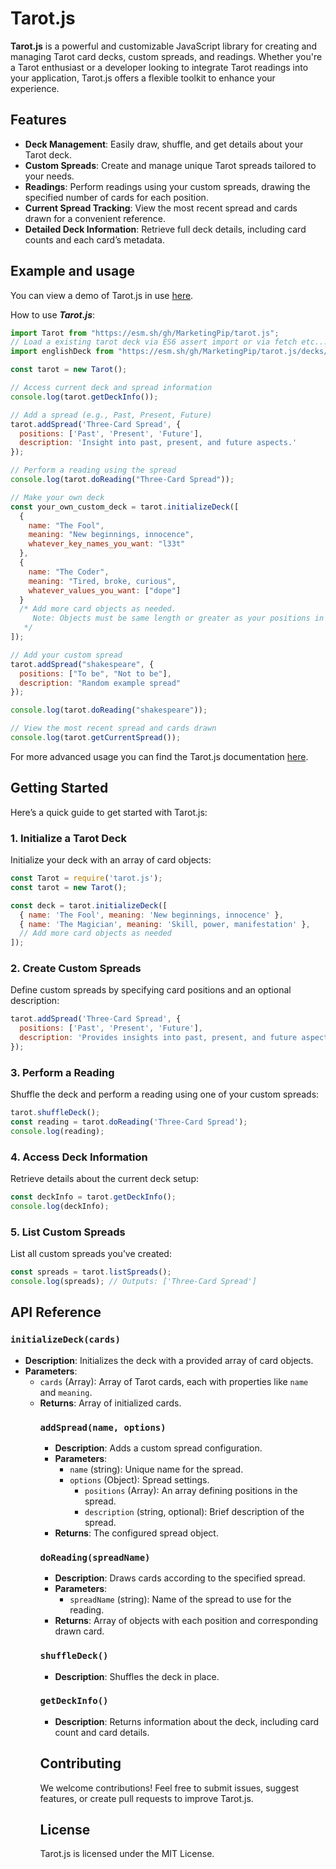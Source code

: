 # Tarot.js

**Tarot.js** is a powerful and customizable JavaScript library for creating and managing Tarot card decks, custom spreads, and readings. Whether you're a Tarot enthusiast or a developer looking to integrate Tarot readings into your application, Tarot.js offers a flexible toolkit to enhance your experience.

## Features

- **Deck Management**: Easily draw, shuffle, and get details about your Tarot deck.
- **Custom Spreads**: Create and manage unique Tarot spreads tailored to your needs.
- **Readings**: Perform readings using your custom spreads, drawing the specified number of cards for each position.
- **Current Spread Tracking**: View the most recent spread and cards drawn for a convenient reference.
- **Detailed Deck Information**: Retrieve full deck details, including card counts and each card’s metadata.


## Example and usage

You can view a demo of Tarot.js in use [here](https://marketingpipeline.github.io/Tarot.js/demo).

How to use **_Tarot.js_**:

```javascript
import Tarot from "https://esm.sh/gh/MarketingPip/tarot.js";
// Load a existing tarot deck via ES6 assert import or via fetch etc... 
import englishDeck from "https://esm.sh/gh/MarketingPip/tarot.js/decks/english.json" assert { type: "json" }; 

const tarot = new Tarot();

// Access current deck and spread information
console.log(tarot.getDeckInfo());

// Add a spread (e.g., Past, Present, Future)
tarot.addSpread('Three-Card Spread', {
  positions: ['Past', 'Present', 'Future'],
  description: 'Insight into past, present, and future aspects.'
});

// Perform a reading using the spread
console.log(tarot.doReading("Three-Card Spread"));

// Make your own deck
const your_own_custom_deck = tarot.initializeDeck([
  {
    name: "The Fool",
    meaning: "New beginnings, innocence",
    whatever_key_names_you_want: "l33t"
  },
  {
    name: "The Coder",
    meaning: "Tired, broke, curious",
    whatever_values_you_want: ["dope"]
  }
  /* Add more card objects as needed. 
     Note: Objects must be same length or greater as your positions in your spread.
   */
]);

// Add your custom spread
tarot.addSpread("shakespeare", {
  positions: ["To be", "Not to be"],
  description: "Random example spread"
});

console.log(tarot.doReading("shakespeare"));

// View the most recent spread and cards drawn
console.log(tarot.getCurrentSpread());
```

For more advanced usage you can find the Tarot.js documentation [here](https://github.com/MarketingPipeline/Tarot.js/wiki).  

## Getting Started

Here’s a quick guide to get started with Tarot.js:

### 1. Initialize a Tarot Deck

Initialize your deck with an array of card objects:

```javascript
const Tarot = require('tarot.js');
const tarot = new Tarot();

const deck = tarot.initializeDeck([
  { name: 'The Fool', meaning: 'New beginnings, innocence' },
  { name: 'The Magician', meaning: 'Skill, power, manifestation' },
  // Add more card objects as needed
]);
```

### 2. Create Custom Spreads

Define custom spreads by specifying card positions and an optional description:

```javascript
tarot.addSpread('Three-Card Spread', {
  positions: ['Past', 'Present', 'Future'],
  description: 'Provides insights into past, present, and future aspects.',
});
```

### 3. Perform a Reading

Shuffle the deck and perform a reading using one of your custom spreads:

```javascript
tarot.shuffleDeck();
const reading = tarot.doReading('Three-Card Spread');
console.log(reading);
```

### 4. Access Deck Information

Retrieve details about the current deck setup:

```javascript
const deckInfo = tarot.getDeckInfo();
console.log(deckInfo);
```

### 5. List Custom Spreads

List all custom spreads you’ve created:

```javascript
const spreads = tarot.listSpreads();
console.log(spreads); // Outputs: ['Three-Card Spread']
```

## API Reference

### `initializeDeck(cards)`

- **Description**: Initializes the deck with a provided array of card objects.
- **Parameters**:
  - `cards` (Array<Object>): Array of Tarot cards, each with properties like `name` and `meaning`.
- **Returns**: Array of initialized cards.

### `addSpread(name, options)`

- **Description**: Adds a custom spread configuration.
- **Parameters**:
  - `name` (string): Unique name for the spread.
  - `options` (Object): Spread settings.
    - `positions` (Array<string>): An array defining positions in the spread.
    - `description` (string, optional): Brief description of the spread.
- **Returns**: The configured spread object.

### `doReading(spreadName)`

- **Description**: Draws cards according to the specified spread.
- **Parameters**:
  - `spreadName` (string): Name of the spread to use for the reading.
- **Returns**: Array of objects with each position and corresponding drawn card.

### `shuffleDeck()`

- **Description**: Shuffles the deck in place.

### `getDeckInfo()`

- **Description**: Returns information about the deck, including card count and card details.

## Contributing

We welcome contributions! Feel free to submit issues, suggest features, or create pull requests to improve Tarot.js.

## License

Tarot.js is licensed under the MIT License.
